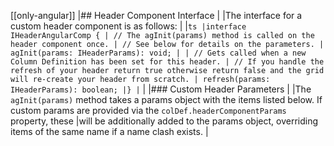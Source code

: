 [[only-angular]]
|## Header Component Interface
|
|The interface for a custom header component is as follows:
|
|`ts |interface IHeaderAngularComp { | // The agInit(params) method is called on the header component once. | // See below for details on the parameters. | agInit(params: IHeaderParams): void; | | // Gets called when a new Column Definition has been set for this header. | // If you handle the refresh of your header return true otherwise return false and the grid will re-create your header from scratch. | refresh(params: IHeaderParams): boolean; |} |`
|
|### Custom Header Parameters
|
|The `agInit(params)` method takes a params object with the items listed below. If custom params are provided via the `colDef.headerComponentParams` property, these
|will be additionally added to the params object, overriding items of the same name if a name clash exists.
|
